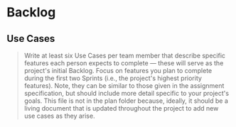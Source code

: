 # Backlog
## Use Cases
>  Write at least six Use Cases per team member that describe specific features each person expects to complete — these will serve as the project's initial Backlog. Focus on features you plan to complete during the first two Sprints (i.e., the project's highest priority features). Note, they can be similar to those given in the assignment specification, but should include more detail specific to your project's goals. This file is not in the plan folder because, ideally, it should be a living document that is updated throughout the project to add new use cases as they arise.